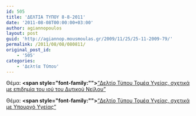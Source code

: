 ```yaml
---
id: 505
title: 'ΔΕΛΤΙΑ ΤΥΠΟΥ 8-8-2011'
date: '2011-08-08T00:00:00+03:00'
author: agiannopoulos
layout: post
guid: 'http://agiannop.mousmoulas.gr/2009/11/25/25-11-2009-79/'
permalink: /2011/08/08/080811/
original_post_id:
    - '505'
categories:
    - 'Δελτία Τύπου'
---
```


Θέμα: **<span style="font-family:""></span>**[“Δελτίο Τύπου Τομέα Υγείας, σχετικά με επιδημία του ιού του Δυτικού Νείλου” ](http://localhost:8000/wp-content/uploads/2009/11/08082011_dt_io_dytikou_neilou.pdf)

Θέμα: **<span style="font-family:""></span>**[“Δελτίο Τύπου Τομέα Υγείας, σχετικά με Υπουργό Υγείας” ](http://localhost:8000/wp-content/uploads/2009/11/08082011_ypoyrgo_ygeias.pdf)